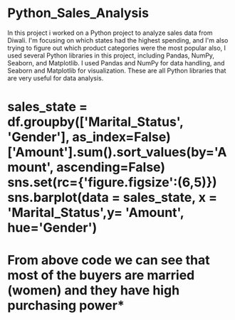 # Python_Sales_Analysis
In this project i worked on a Python project to analyze sales data from Diwali.
I'm focusing on which states had the highest spending, and I'm also trying to figure out which product categories were the most popular
also, I used several Python libraries in this project, 
including Pandas, NumPy, Seaborn, and Matplotlib.
I used Pandas and NumPy for data handling, and Seaborn and Matplotlib for visualization. These are all Python libraries that are very useful for data analysis.

#  sales_state = df.groupby(['Marital_Status', 'Gender'], as_index=False)['Amount'].sum().sort_values(by='Amount', ascending=False)                     sns.set(rc={'figure.figsize':(6,5)})                                                                                                              sns.barplot(data = sales_state, x = 'Marital_Status',y= 'Amount', hue='Gender')

# From above code we can see that most of the buyers are married (women) and they have high purchasing power*
